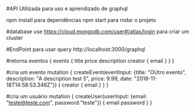 #API Utilizada para uso e aprendizado de graphql

npm install para dependências
npm start para rodar o projeto

#database
use https://cloud.mongodb.com/user#/atlas/login para criar um cluster 

#EndPoint para usar query
http://localhost:3000/graphql

#retorna eventos
{
  events {
    title
    price
    description
    creator {
      email
    }
  }
}


#cria um evento
mutation {
  createEvent(eventInput: {title: "OUtro evento", description: "A description test 5", price: 9.99, date: "2018-11-18T14:58:53.346Z"}) {
    creator {
      email
    }
  }
}

#cria um usuário
mutation {
  createUser(userInput: {email: "teste@teste.com", password:"teste"}) {
    email
    password
  }
}